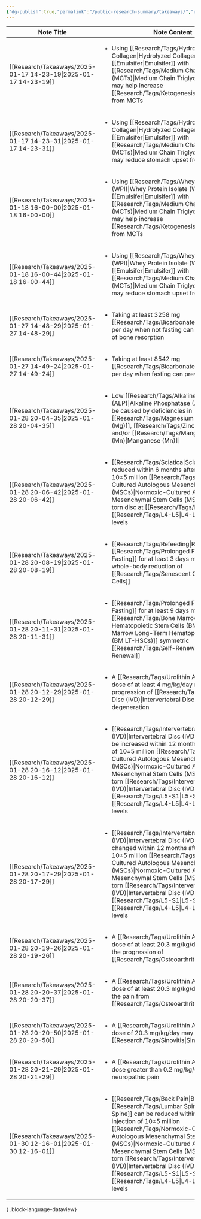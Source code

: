 ```yaml
---
{"dg-publish":true,"permalink":"/public-research-summary/takeaways/","updated":"2025-01-28T18:48:45-05:00"}
---
```


| Note Title                                                         | Note Content                                                                                                                                                                                                                                                                     |
| ------------------------------------------------------------------ | -------------------------------------------------------------------------------------------------------------------------------------------------------------------------------------------------------------------------------------------------------------------------------- |
| [[Research/Takeaways/2025-01-17 14-23-19\|2025-01-17 14-23-19]] | <ul><li>Using [[Research/Tags/Hydrolyzed Collagen\|Hydrolyzed Collagen]] as an [[Emulsifer\|Emulsifer]] with [[Research/Tags/Medium Chain Triglycerides (MCTs)\|Medium Chain Triglycerides (MCTs)]] may help increase [[Research/Tags/Ketogenesis\|Ketogenesis]] from MCTs</li></ul>                                                                                                                       |
| [[Research/Takeaways/2025-01-17 14-23-31\|2025-01-17 14-23-31]] | <ul><li>Using [[Research/Tags/Hydrolyzed Collagen\|Hydrolyzed Collagen]] as an [[Emulsifer\|Emulsifer]] with [[Research/Tags/Medium Chain Triglycerides (MCTs)\|Medium Chain Triglycerides (MCTs)]] may reduce stomach upset from MCTs</li></ul>                                                                                                                                |
| [[Research/Takeaways/2025-01-18 16-00-00\|2025-01-18 16-00-00]] | <ul><li>Using [[Research/Tags/Whey Protein Isolate (WPI)\|Whey Protein Isolate (WPI)]] as an [[Emulsifer\|Emulsifer]] with [[Research/Tags/Medium Chain Triglycerides (MCTs)\|Medium Chain Triglycerides (MCTs)]] may help increase [[Research/Tags/Ketogenesis\|Ketogenesis]] from MCTs</li></ul>                                                                                                                |
| [[Research/Takeaways/2025-01-18 16-00-44\|2025-01-18 16-00-44]] | <ul><li>Using [[Research/Tags/Whey Protein Isolate (WPI)\|Whey Protein Isolate (WPI)]] as an [[Emulsifer\|Emulsifer]] with [[Research/Tags/Medium Chain Triglycerides (MCTs)\|Medium Chain Triglycerides (MCTs)]] may reduce stomach upset from MCTs</li></ul>                                                                                                                         |
| [[Research/Takeaways/2025-01-27 14-48-29\|2025-01-27 14-48-29]] | <ul><li>Taking at least 3258 mg [[Research/Tags/Bicarbonate\|Bicarbonate]] per day when not fasting can reduce markers of bone resorption</li></ul>                                                                                                                                                         |
| [[Research/Takeaways/2025-01-27 14-49-24\|2025-01-27 14-49-24]] | <ul><li>Taking at least 8542 mg [[Research/Tags/Bicarbonate\|Bicarbonate]] per day when fasting can prevent calcium loss</li></ul>                                                                                                                                                                          |
| [[Research/Takeaways/2025-01-28 20-04-35\|2025-01-28 20-04-35]] | <ul><li>Low [[Research/Tags/Alkaline Phosphatase (ALP)\|Alkaline Phosphatase (ALP)]] levels may be caused by deficiencies in [[Research/Tags/Magnesium (Mg)\|Magnesium (Mg)]], [[Research/Tags/Zinc (Zn)\|Zinc (Zn)]], and/or [[Research/Tags/Manganese (Mn)\|Manganese (Mn)]]</li></ul>                                                                                                                        |
| [[Research/Takeaways/2025-01-28 20-06-42\|2025-01-28 20-06-42]] | <ul><li>[[Research/Tags/Sciatica\|Sciatica]] can be reduced within 6 months after injection of 10±5 million [[Research/Tags/Normoxic-Cultured Autologous Mesenchymal Stem Cells (MSCs)\|Normoxic-Cultured Autologous Mesenchymal Stem Cells (MSCs)]] into a non-torn disc at [[Research/Tags/L5-S1\|L5-S1]], [[Research/Tags/L4-L5\|L4-L5]], or both levels</li></ul>                                                        |
| [[Research/Takeaways/2025-01-28 20-08-19\|2025-01-28 20-08-19]] | <ul><li>[[Research/Tags/Refeeding\|Refeeding]] after [[Research/Tags/Prolonged Fasting\|Prolonged Fasting]] for at least 3 days may induce whole-body reduction of [[Research/Tags/Senescent Cells\|Senescent Cells]]</li></ul>                                                                                                                                           |
| [[Research/Takeaways/2025-01-28 20-11-31\|2025-01-28 20-11-31]] | <ul><li>[[Research/Tags/Prolonged Fasting\|Prolonged Fasting]] for at least 9 days may induce [[Research/Tags/Bone Marrow Long-Term Hematopoietic Stem Cells (BM LT-HSCs)\|Bone Marrow Long-Term Hematopoietic Stem Cells (BM LT-HSCs)]] symmetric [[Research/Tags/Self-Renewal\|Self-Renewal]]</li></ul>                                                                                                                |
| [[Research/Takeaways/2025-01-28 20-12-29\|2025-01-28 20-12-29]] | <ul><li>A [[Research/Tags/Urolithin A\|Urolithin A]] dose of at least 4 mg/kg/day may reduce the progression of [[Research/Tags/Intervertebral Disc (IVD)\|Intervertebral Disc (IVD)]] degeneration</li></ul>                                                                                                                                        |
| [[Research/Takeaways/2025-01-28 20-16-12\|2025-01-28 20-16-12]] | <ul><li>[[Research/Tags/Intervertebral Disc (IVD)\|Intervertebral Disc (IVD)]] hydration can be increased within 12 months after injection of 10±5 million [[Research/Tags/Normoxic-Cultured Autologous Mesenchymal Stem Cells (MSCs)\|Normoxic-Cultured Autologous Mesenchymal Stem Cells (MSCs)]] into a non-torn [[Research/Tags/Intervertebral Disc (IVD)\|Intervertebral Disc (IVD)]] at [[Research/Tags/L5-S1\|L5-S1]], [[Research/Tags/L4-L5\|L4-L5]], or both levels</li></ul> |
| [[Research/Takeaways/2025-01-28 20-17-29\|2025-01-28 20-17-29]] | <ul><li>[[Research/Tags/Intervertebral Disc (IVD)\|Intervertebral Disc (IVD)]] height is not changed within 12 months after injection of 10±5 million [[Research/Tags/Normoxic-Cultured Autologous Mesenchymal Stem Cells (MSCs)\|Normoxic-Cultured Autologous Mesenchymal Stem Cells (MSCs)]] into a non-torn [[Research/Tags/Intervertebral Disc (IVD)\|Intervertebral Disc (IVD)]] at [[Research/Tags/L5-S1\|L5-S1]], [[Research/Tags/L4-L5\|L4-L5]], or both levels</li></ul>      |
| [[Research/Takeaways/2025-01-28 20-19-26\|2025-01-28 20-19-26]] | <ul><li>A [[Research/Tags/Urolithin A\|Urolithin A]] dose of at least 20.3 mg/kg/day may reduce the progression of [[Research/Tags/Osteoarthritis\|Osteoarthritis]]</li></ul>                                                                                                                                                             |
| [[Research/Takeaways/2025-01-28 20-20-37\|2025-01-28 20-20-37]] | <ul><li>A [[Research/Tags/Urolithin A\|Urolithin A]] dose of at least 20.3 mg/kg/day may reduce the pain from [[Research/Tags/Osteoarthritis\|Osteoarthritis]]</li></ul>                                                                                                                                                                  |
| [[Research/Takeaways/2025-01-28 20-20-50\|2025-01-28 20-20-50]] | <ul><li>A [[Research/Tags/Urolithin A\|Urolithin A]] dose of 20.3 mg/kg/day may reduce [[Research/Tags/Sinovitis\|Sinovitis]]</li></ul>                                                                                                                                                                                              |
| [[Research/Takeaways/2025-01-28 20-21-29\|2025-01-28 20-21-29]] | <ul><li>A [[Research/Tags/Urolithin A\|Urolithin A]] dose greater than 0.2 mg/kg/day may relieve neuropathic pain</li></ul>                                                                                                                                                                                 |
| [[Research/Takeaways/2025-01-30 12-16-01\|2025-01-30 12-16-01]] | <ul><li>[[Research/Tags/Back Pain\|Back Pain]] in the [[Research/Tags/Lumbar Spine\|Lumbar Spine]] can be reduced within 3 months after injection of 10±5 million [[Research/Tags/Normoxic-Cultured Autologous Mesenchymal Stem Cells (MSCs)\|Normoxic-Cultured Autologous Mesenchymal Stem Cells (MSCs)]] into a non-torn [[Research/Tags/Intervertebral Disc (IVD)\|Intervertebral Disc (IVD)]] at [[Research/Tags/L5-S1\|L5-S1]], [[Research/Tags/L4-L5\|L4-L5]], or both levels</li></ul>      |

{ .block-language-dataview}
